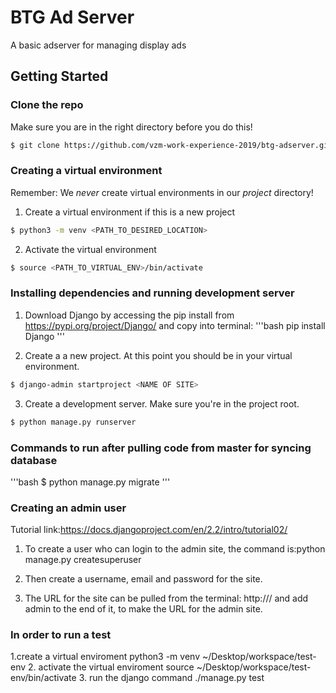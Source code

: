 # BTG Ad Server
A basic adserver for managing display ads

## Getting Started
### Clone the repo
Make sure you are in the right directory before you do this!

```bash
$ git clone https://github.com/vzm-work-experience-2019/btg-adserver.git
```


### Creating a virtual environment

Remember: We _never_ create virtual environments in our _project_ directory!

1. Create a virtual environment if this is a new project
```bash
$ python3 -m venv <PATH_TO_DESIRED_LOCATION>
```

2. Activate the virtual environment
```bash
$ source <PATH_TO_VIRTUAL_ENV>/bin/activate
```

### Installing dependencies and running development server

1. Download Django by accessing the pip install from https://pypi.org/project/Django/ and copy into terminal:
'''bash
pip install Django
'''

2. Create a a new project. At this point you should be in your virtual environment.
```bash
$ django-admin startproject <NAME OF SITE>
```

3. Create a development server. Make sure you're in the project root.
```bash
$ python manage.py runserver
```


### Commands to run after pulling code from master for syncing database
'''bash
$ python manage.py migrate
'''

### Creating an admin user

Tutorial link:https://docs.djangoproject.com/en/2.2/intro/tutorial02/

1. To create a user who can login to the admin site, the command is:python manage.py createsuperuser

2. Then create a username, email and password for the site.

3. The URL for the site can be pulled from the terminal: http://<given IP address>/ and add admin to the end of it, to make the URL for the admin site.

 ### In order to run a test
 
 1.create a virtual enviroment python3 -m venv ~/Desktop/workspace/test-env
 2. activate the virtual enviroment source ~/Desktop/workspace/test-env/bin/activate
 3. run the django command ./manage.py test
 
